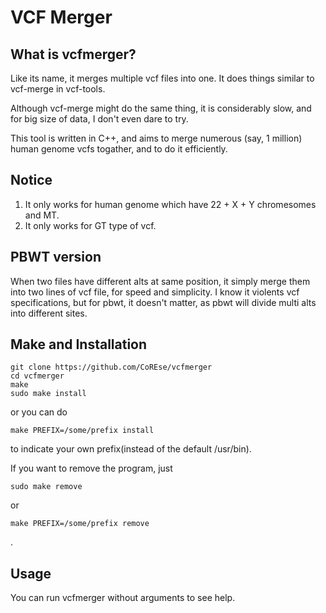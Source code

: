 # VCF Merger
## What is vcfmerger?
Like its name, it merges multiple vcf files into one. It does things similar to vcf-merge in vcf-tools.

Although vcf-merge might do the same thing, it is considerably slow, and for big size of data, I don't even dare to try.

This tool is written in C++, and aims to merge numerous (say, 1 million) human genome vcfs togather, and to do it efficiently.

## Notice
1. It only works for human genome which have 22 + X + Y chromesomes and MT.
2. It only works for GT type of vcf.

## PBWT version
When two files have different alts at same position, it simply merge them into two lines of vcf file, for speed and simplicity. I know it violents vcf specifications, but for pbwt, it doesn't matter, as pbwt will divide multi alts into different sites.

## Make and Installation
```
git clone https://github.com/CoREse/vcfmerger
cd vcfmerger
make
sudo make install
```

or you can do

```
make PREFIX=/some/prefix install
```

to indicate your own prefix(instead of the default /usr/bin).

If you want to remove the program, just

```
sudo make remove
```

or

```
make PREFIX=/some/prefix remove
```
.

## Usage
You can run vcfmerger without arguments to see help.
